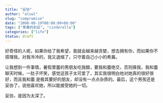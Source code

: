 ```yaml
---
title: "妥协"
author: "alswl"
slug: "compromise"
date: "2008-08-19T00:00:00+08:00"
tags: ["青春的彩虹", "cinderella"]
categories: ["life"]
Status: draft
---
```


好奇怪的人呢，如果你给了我希望，我就会越来越贪婪，想去拥有你，而如果你不搭理我，对我冷冷的，我又退缩了，只守着自己小小的希冀。

让我想到一件事情，暑假里蕾的男朋友吃我醋，要我和蕾绝交，否则揍我，我和蕾聊天时候，一肚子坏笑，感觉这孩子太可爱了，其实我很明白他对她真的很好很好，而且我和蕾
是极其要好的朋友，却没有一点点杂质的。最后，这个男孩还是妥协了，说他喜欢她，所以能接受她的一切。

妥协，是因为太深了。

